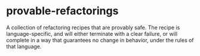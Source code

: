 # provable-refactorings
A collection of refactoring recipes that are provably safe. The recipe is language-specific, and will either terminate with a clear failure, or will complete in a way that guarantees no change in behavior, under the rules of that language.
